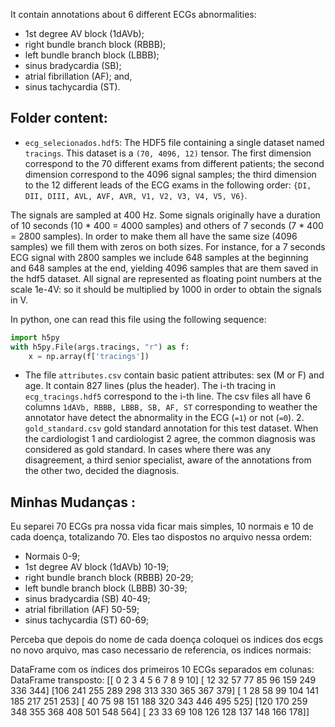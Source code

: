 

It contain annotations about 6 different ECGs abnormalities:
- 1st degree AV block (1dAVb);
- right bundle branch block (RBBB);
- left bundle branch block (LBBB);
- sinus bradycardia (SB);
- atrial fibrillation (AF); and,
- sinus tachycardia (ST).




## Folder content:

- `ecg_selecionados.hdf5`:  The HDF5 file containing a single dataset named `tracings`. This dataset is a 
`(70, 4096, 12)` tensor. The first dimension correspond to the 70 different exams from different 
patients; the second dimension correspond to the 4096 signal samples; the third dimension to the 12
different leads of the ECG exams in the following order:
 `{DI, DII, DIII, AVL, AVF, AVR, V1, V2, V3, V4, V5, V6}`.

The signals are sampled at 400 Hz. Some signals originally have a duration of 
10 seconds (10 * 400 = 4000 samples) and others of 7 seconds (7 * 400 = 2800 samples).
In order to make them all have the same size (4096 samples) we fill them with zeros
on both sizes. For instance, for a 7 seconds ECG signal with 2800 samples we include 648
samples at the beginning and 648 samples at the end, yielding 4096 samples that are them saved
in the hdf5 dataset. All signal are represented as floating point numbers at the scale 1e-4V: so it should
be multiplied by 1000 in order to obtain the signals in V.

In python, one can read this file using the following sequence:
```python
import h5py
with h5py.File(args.tracings, "r") as f:
    x = np.array(f['tracings'])
```

- The file `attributes.csv` contain basic patient attributes: sex (M or F) and age. It
contain 827 lines (plus the header). The i-th tracing in `ecg_tracings.hdf5` correspond to the i-th line.
The  csv files  all have 6 columns `1dAVb, RBBB, LBBB, SB, AF, ST`
corresponding to weather the annotator have detect the abnormality in the ECG (`=1`) or not (`=0`).
  2. `gold_standard.csv` gold standard annotation for this test dataset. When the cardiologist 1 and cardiologist 2
  agree, the common diagnosis was considered as gold standard. In cases where there was any disagreement, a 
  third senior specialist, aware of the annotations from the other two, decided the diagnosis.

## Minhas Mudanças :
Eu separei 70 ECGs pra nossa vida ficar mais simples, 10 normais e 10 de cada doença, totalizando 70. Eles tao 
dispostos no arquivo nessa ordem:
- Normais 0-9;
- 1st degree AV block (1dAVb) 10-19;
- right bundle branch block (RBBB) 20-29;
- left bundle branch block (LBBB) 30-39;
- sinus bradycardia (SB) 40-49;
- atrial fibrillation (AF) 50-59;
- sinus tachycardia (ST) 60-69;

Perceba que depois do nome de cada doença coloquei os indices dos ecgs no novo arquivo, mas caso necessario
de referencia, os indices normais:

DataFrame com os índices dos primeiros 10 ECGs separados em colunas:
DataFrame transposto:
[[  0   2   3   4   5   6   7   8   9  10]
 [ 12  32  57  77  85  96 159 249 336 344]
 [106 241 255 289 298 313 330 365 367 379]
 [  1  28  58  99 104 141 185 217 251 253]
 [ 40  75  98 151 188 320 343 446 495 525]
 [120 170 259 348 355 368 408 501 548 564]
 [ 23  33  69 108 126 128 137 148 166 178]]